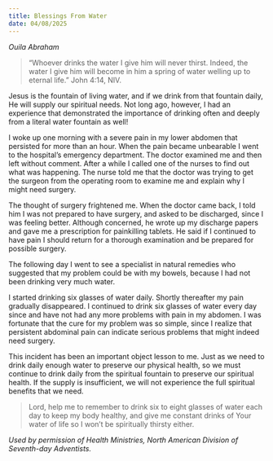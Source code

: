 ```yaml
---
title: Blessings From Water
date: 04/08/2025
---
```


_Ouila Abraham_

> <p></p>
> “Whoever drinks the water I give him will never thirst. Indeed, the water I give him will become in him a spring of water welling up to eternal life.” John 4:14, NIV.

Jesus is the fountain of living water, and if we drink from that fountain daily, He will supply our spiritual needs. Not long ago, however, I had an experience that demonstrated the importance of drinking often and deeply from a literal water fountain as well!

I woke up one morning with a severe pain in my lower abdomen that persisted for more than an hour. When the pain became unbearable I went to the hospital’s emergency department. The doctor examined me and then left without comment. After a while I called one of the nurses to find out what was happening. The nurse told me that the doctor was trying to get the surgeon from the operating room to examine me and explain why I might need surgery.

The thought of surgery frightened me. When the doctor came back, I told him I was not prepared to have surgery, and asked to be discharged, since I was feeling better. Although concerned, he wrote up my discharge papers and gave me a prescription for painkilling tablets. He said if I continued to have pain I should return for a thorough examination and be prepared for possible surgery.

The following day I went to see a specialist in natural remedies who suggested that my problem could be with my bowels, because I had not been drinking very much water.

I started drinking six glasses of water daily. Shortly thereafter my pain gradually disappeared. I continued to drink six glasses of water every day since and have not had any more problems with pain in my abdomen. I was fortunate that the cure for my problem was so simple, since I realize that persistent abdominal pain can indicate serious problems that might indeed need surgery.

This incident has been an important object lesson to me. Just as we need to drink daily enough water to preserve our physical health, so we must continue to drink daily from the spiritual fountain to preserve our spiritual health. If the supply is insufficient, we will not experience the full spiritual benefits that we need.

> <callout></callout>
> Lord, help me to remember to drink six to eight glasses of water each day to keep my body healthy, and give me constant drinks of Your water of life so I won’t be spiritually thirsty either.

_Used by permission of Health Ministries, North American Division of Seventh-day Adventists._